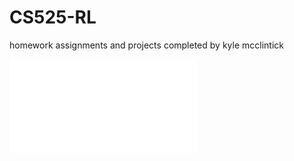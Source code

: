 # CS525-RL
homework assignments and projects completed by kyle mcclintick


![Screenshot](rlfinalprj.pdf)

